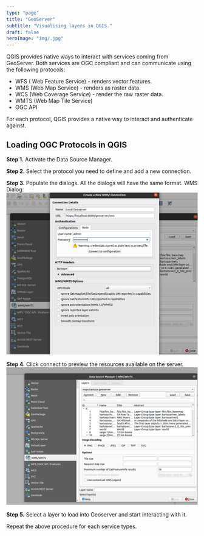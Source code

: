 ```yaml
---
type: "page"
title: "GeoServer"
subtitle: "Visualising layers in QGIS."
draft: false
heroImage: "img/.jpg"
---
```


QGIS provides native ways to interact with services coming from GeoServer.
Both services are OGC compliant and can communicate using the following protocols:

* WFS ( Web Feature Service) - renders vector features.
* WMS (Web Map Service) - renders as raster data.
* WCS (Web Coverage Service) - render the raw raster data.
* WMTS (Web Map Tile Service)
* OGC API

For each protocol, QGIS provides a native way to interact and authenticate against.

## Loading OGC Protocols in QGIS

**Step 1.** Activate the Data Source Manager.

**Step 2.** Select the protocol you need to define and add a new connection.

**Step 3.** Populate the dialogs. All the dialogs will have the same format.
WMS Dialog:
![wms-coon.png](img/wms-conn.png)

**Step 4.** Click connect to preview the resources available on the server.
![preview-services.png](img/preview-add-lyr.png)

**Step 5.** Select a layer to load into Geoserver and start interacting with it.

Repeat the above procedure for each service types.

